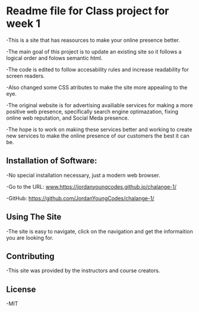 # Readme file for Class project for week 1

-This is a site that has reasources to make your online presence better.

-The main goal of this project is to update an existing site so it follows a logical order and folows semantic html.

-The code is edited to follow accesability rules and increase readability for screen readers.

-Also changed some CSS atributes to make the site more appealing to the eye.

-The original website is for advertising availiable services for making a more positive web presence, specifically search engine optimazation, fixing online web reputation, and Social Meda presence.

-The hope is to work on making these services better and working to create new services to make the online presence of our customers the best it can be.

## Installation of Software:

-No special installation necessary, just a modern web browser.

-Go to the URL: www.https://jordanyoungcodes.github.io/chalange-1/

-GitHub: https://github.com/JordanYoungCodes/chalange-1/

## Using The Site

-The site is easy to navigate, click on the navigation and get the informaition you are looking for.

## Contributing

-This site was provided by the instructors and course creators.

## License

-MIT

